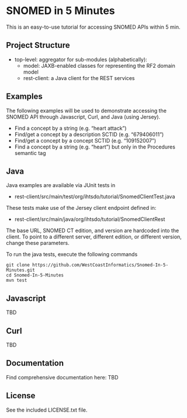 SNOMED in 5 Minutes
===================

This is an easy-to-use tutorial for accessing SNOMED APIs within 5 min.

Project Structure
-----------------

* top-level: aggregator for sub-modules (alphabetically):
  * model: JAXB-enabled classes for representing the RF2 domain model
  * rest-client: a Java client for the REST services

Examples
--------
The following examples will be used to demonstrate accessing the SNOMED API
through Javascript, Curl, and Java (using Jersey).

* Find a concept by a string (e.g. “heart attack”)
* Find/get a concept by a description SCTID (e.g. “679406011”)
* Find/get a concept by a concept SCTID (e.g. “109152007”)
* Find a concept by a string (e.g. “heart”) but only in the Procedures semantic tag

Java
----
Java examples are available via JUnit tests in
* rest-client/src/main/test/org/ihtsdo/tutorial/SnomedClientTest.java

These tests make use of the Jersey client endpoint defined in:
* rest-client/src/main/java/org/ihtsdo/tutorial/SnomedClientRest

The base URL, SNOMED CT edition, and version are hardcoded into the
client. To point to a different server, different edition, or different
version, change these parameters.

To run the java tests, execute the following commands
```
git clone https://github.com/WestCoastInformatics/Snomed-In-5-Minutes.git
cd Snomed-In-5-Minutes
mvn test
```


Javascript
----------
TBD

Curl
----
TBD

Documentation
-------------
Find comprehensive documentation here: TBD

License
-------
See the included LICENSE.txt file.




  